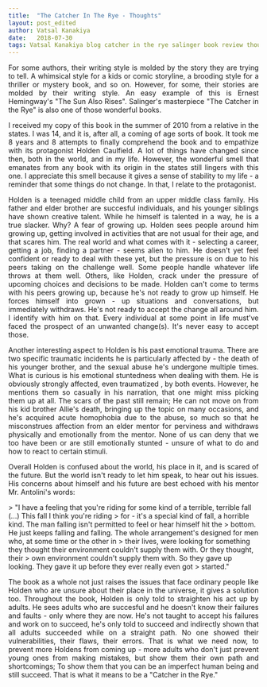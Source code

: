 ```yaml
---
title:  "The Catcher In The Rye - Thoughts"
layout: post_edited
author: Vatsal Kanakiya
date:   2018-07-30
tags: Vatsal Kanakiya blog catcher in the rye salinger book review thoughts opinion goodreads old teenage
---
```

<!--date:   2018-06-03 09:06:04 +0530-->
<p style="text-align: justify;">
For some authors, their writing style is molded by the story they are trying to tell. A whimsical style for a kids or
comic storyline, a brooding style for a thriller or mystery book, and so on. However, for some, their stories are molded
by their writing style. An easy example of this is Ernest Hemingway's "The Sun Also Rises". Salinger's masterpiece
"The Catcher in the Rye" is also one of those wonderful books.
</p>
<p style="text-align: justify;">
I received my copy of this book in the summer of 2010 from a relative in the states. I was 14, and it is, after all, a
coming of age sorts of book. It took me 8 years and 8 attempts to finally comprehend the book and to empathize with its
protagonist Holden Caulfield. A lot of things have changed since then, both in the world, and in my life. However, the
wonderful smell that emanates from any book with its origin in the states still lingers with this one. I appreciate
this smell because it gives a sense of stability to my life - a reminder that some things do not change. In that, I
relate to the protagonist.
</p>
<p style="text-align: justify;">
Holden is a teenaged middle child from an upper middle class family. His father and elder brother are succesful
individuals, and his younger siblings have shown creative talent. While he himself is talented in a way, he is a true
slacker. Why? A fear of growing up. Holden sees people around him growing up, getting involved in activities that are
not usual for their age, and that scares him. The real world and what comes with it - selecting a career, getting a job,
finding a partner - seems alien to him. He doesn't yet feel confident or ready to deal with these yet, but the pressure
is on due to his peers taking on the challenge well. Some people handle whatever life throws at them well. Others, like
Holden, crack under the pressure of upcoming choices and decisions to be made. Holden can't come to terms with his peers
growing up, because he's not ready to grow up himself. He forces himself into grown - up situations and conversations,
but immediately withdraws. He's not ready to accept the change all around him. I identify with him on that. Every individual
at some point in life must've faced the prospect of an unwanted change(s). It's never easy to accept those.
</p>
<p style="text-align: justify;">
Another interesting aspect to Holden is his past emotional trauma. There are two specific traumatic incidents he is
particularly affected by - the death of his younger brother, and the sexual abuse he's undergone multiple times.
What is curious is his emotional stuntedness when dealing with them. He is obviously strongly affected, even traumatized
, by both events. However, he mentions them so casually in his narration, that one might miss picking them up at all.
The scars of the past still remain; He can not move on from his kid brother Allie's death, bringing up the topic on many
occasions, and he's acquired acute homophobia due to the abuse, so much so that he misconstrues affection from an elder
mentor for perviness and withdraws physically and emotionally from the mentor. None of us can deny that we too have been
or are still emotionally stunted - unsure of what to do and how to react to certain stimuli.
</p>
<p style="text-align: justify;">
Overall Holden is confused about the world, his place in it, and is scared of the future. But the world isn't ready to let
him speak, to hear out his issues. His concerns about himself and his future are best echoed with his mentor Mr. Antolini's
words:
</p>
> "I have a feeling that you're riding for some kind of a terrible, terrible fall (...) This fall I think you're riding
> for - it's a special kind of fall, a horrible kind. The man falling isn't permitted to feel or hear himself hit the
> bottom. He just keeps falling and falling. The whole arrangement's designed for men who, at some time or the other in
> their lives, were looking for something they thought their environment couldn't supply them with. Or they thought, their
> own environment couldn't supply them with. So they gave up looking. They gave it up before they ever really even got
> started."   
<p style="text-align: justify;">
The book as a whole not just raises the issues that face ordinary people like Holden who are unsure about their place
in the universe, it gives a solution too. Throughout the book, Holden is only told to straighten his act up by adults.
He sees adults who are succesful and he doesn't know their failures and faults - only where they are now. He's not taught
to accept his failures and work on to succeed, he's only told to succeed and indirectly shown that all adults succeeded
while on a straight path. No one showed their vulnerabilities, their flaws, their errors. That is what we need now, to
prevent more Holdens from coming up - more adults who don't just prevent young ones from making mistakes, but show them
their own path and shortcomings; To show them that you can be an imperfect human being and still succeed. That is what
it means to be a "Catcher in the Rye."
</p>
